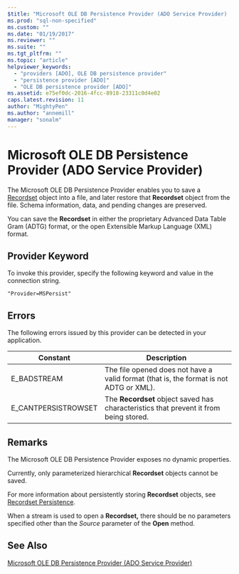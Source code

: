 ```yaml
---
$title: "Microsoft OLE DB Persistence Provider (ADO Service Provider) | Microsoft Docs"
ms.prod: "sql-non-specified"
ms.custom: ""
ms.date: "01/19/2017"
ms.reviewer: ""
ms.suite: ""
ms.tgt_pltfrm: ""
ms.topic: "article"
helpviewer_keywords: 
  - "providers [ADO], OLE DB persistence provider"
  - "persistence provider [ADO]"
  - "OLE DB persistence provider [ADO]"
ms.assetid: e75ef0dc-2016-4fcc-8918-23311c0d4e02
caps.latest.revision: 11
author: "MightyPen"
ms.author: "annemill"
manager: "sonalm"
---
```

# Microsoft OLE DB Persistence Provider (ADO Service Provider)
The Microsoft OLE DB Persistence Provider enables you to save a [Recordset](../../../ado/reference/ado-api/recordset-object-ado.md) object into a file, and later restore that **Recordset** object from the file. Schema information, data, and pending changes are preserved.  
  
 You can save the **Recordset** in either the proprietary Advanced Data Table Gram (ADTG) format, or the open Extensible Markup Language (XML) format.  
  
## Provider Keyword  
 To invoke this provider, specify the following keyword and value in the connection string.  
  
```  
"Provider=MSPersist"  
```  
  
## Errors  
 The following errors issued by this provider can be detected in your application.  
  
|Constant|Description|  
|--------------|-----------------|  
|E_BADSTREAM|The file opened does not have a valid format (that is, the format is not ADTG or XML).|  
|E_CANTPERSISTROWSET|The **Recordset** object saved has characteristics that prevent it from being stored.|  
  
## Remarks  
 The Microsoft OLE DB Persistence Provider exposes no dynamic properties.  
  
 Currently, only parameterized hierarchical **Recordset** objects cannot be saved.  
  
 For more information about persistently storing **Recordset** objects, see [Recordset Persistence](../../../ado/guide/data/more-about-recordset-persistence.md).  
  
 When a stream is used to open a **Recordset,** there should be no parameters specified other than the *Source* parameter of the **Open** method.  
  
## See Also  
[Microsoft OLE DB Persistence Provider (ADO Service Provider)](../../../ado/guide/appendixes/microsoft-ole-db-persistence-provider-ado-service-provider.md)  
